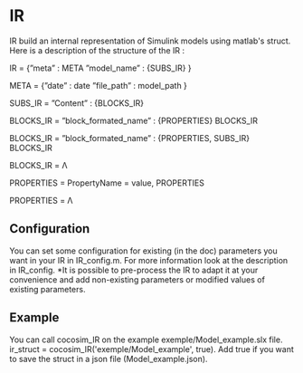 # IR

IR build an internal representation of Simulink models using matlab's struct.
Here is a description of the structure of the IR :

IR = {”meta” : META
      ”model_name” : {SUBS_IR}
      }
      
META = {”date” : date
        ”file_path” : model_path
        }
        
SUBS_IR = ”Content” : {BLOCKS_IR}

BLOCKS_IR = ”block_formated_name” : {PROPERTIES}
            BLOCKS_IR
            
BLOCKS_IR = ”block_formated_name” : {PROPERTIES, SUBS_IR}
            BLOCKS_IR
            
BLOCKS_IR =  Λ

PROPERTIES = PropertyName = value, PROPERTIES

PROPERTIES = Λ

## Configuration
You can set some configuration for existing (in the doc) parameters you want in your IR in
IR_config.m.
For more information look at the description in IR_config.
*It is possible to pre-process the IR to adapt it at your convenience and add non-existing
parameters or modified values of existing parameters.

## Example
You can call cocosim_IR on the example exemple/Model_example.slx file.
ir_struct = cocosim_IR('exemple/Model_example', true). Add true if you want
to save the struct in a json file (Model_example.json).
